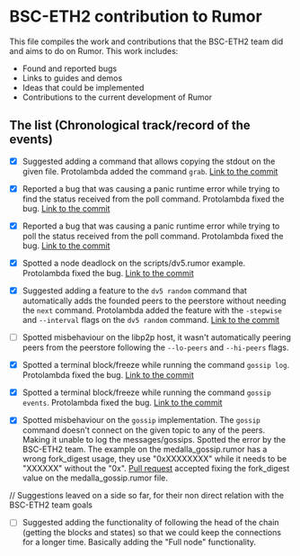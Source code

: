 # BSC-ETH2 contribution to Rumor
This file compiles the work and contributions that the BSC-ETH2 team did and aims to do on Rumor. This work includes:
- Found and reported bugs
- Links to guides and demos
- Ideas that could be implemented
- Contributions to the current development of Rumor
 
 ## The list (Chronological track/record of the events)
 - [x] Suggested adding a command that allows copying the stdout on the given file. Protolambda added the command `grab`. [Link to the commit](https://github.com/protolambda/rumor/commit/10fa08fe1459db3011999ec0d5ad90fe26daadf9)
 - [x] Reported a bug that was causing a panic runtime error while trying to find the status received from the poll command. Protolambda fixed the bug. [Link to the commit](https://github.com/protolambda/rumor/commit/ae4c53209f705bc4b6b1533c5919d4ebed577c4f)
 - [x] Reported a bug that was causing a panic runtime error while trying to poll the status received from the poll command. Protolambda fixed the bug. [Link to the commit](https://github.com/protolambda/rumor/commit/https://github.com/protolambda/rumor/commit/79e277783f0b629a60084377c2f6ea5b2606684b)
 - [x] Spotted a node deadlock on the scripts/dv5.rumor example. Protolambda fixed the bug. [Link to the commit](https://github.com/protolambda/rumor/commit/https://github.com/protolambda/rumor/commit/a50572e6cb7c569fa57845cdcc66ceea2f5becec)
 - [x] Suggested adding a feature to the `dv5 random` command that automatically adds the founded peers to the peerstore without needing the `next` command. Protolambda added the feature with the `-stepwise` and `--interval` flags on the `dv5 random` command. [Link to the commit](https://github.com/protolambda/rumor/commit/https://github.com/protolambda/rumor/commit/0df828c07e9f70ab7060699c919fe687ba8fc4fa)
 - [ ] Spotted misbehaviour on the libp2p host, it wasn't automatically peering peers from the peerstore following the `--lo-peers` and `--hi-peers` flags.
 - [x] Spotted a terminal block/freeze while running the command `gossip log`. Protolambda fixed the bug. [Link to the commit](https://github.com/protolambda/rumor/commit/https://github.com/protolambda/rumor/commit/a944296401a05cdb0895709a6cd3aee54d750d15)
 - [x] Spotted a terminal block/freeze while running the command `gossip events`. Protolambda fixed the bug. [Link to the commit](https://github.com/protolambda/rumor/commit/4e8858f)
 - [X] Spotted misbehaviour on the `gossip` implementation. The `gossip` command doesn't connect on the given topic to any of the peers. Making it unable to log the messages/gossips. Spotted the error by the BSC-ETH2 team. The example on the medalla_gossip.rumor has a wrong fork_digest usage, they use "0xXXXXXXXX" while it needs to be "XXXXXX" without the "0x". [Pull request](https://github.com/protolambda/rumor/commit/90e632f9ffa82e1728ae958dfcf6e04da6fb883d) accepted fixing the fork_digest value on the medalla_gossip.rumor file.
 
        


// Suggestions leaved on a side so far, for their non direct relation with the BSC-ETH2 team goals
 - [ ] Suggested adding the functionality of following the head of the chain (getting the blocks and states) so that we could keep the connections for a longer time. Basically adding the "Full node" functionality.
 
 